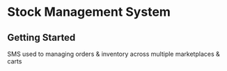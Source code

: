 # Stock Management System


## Getting Started

SMS used to managing orders & inventory across multiple marketplaces & carts


